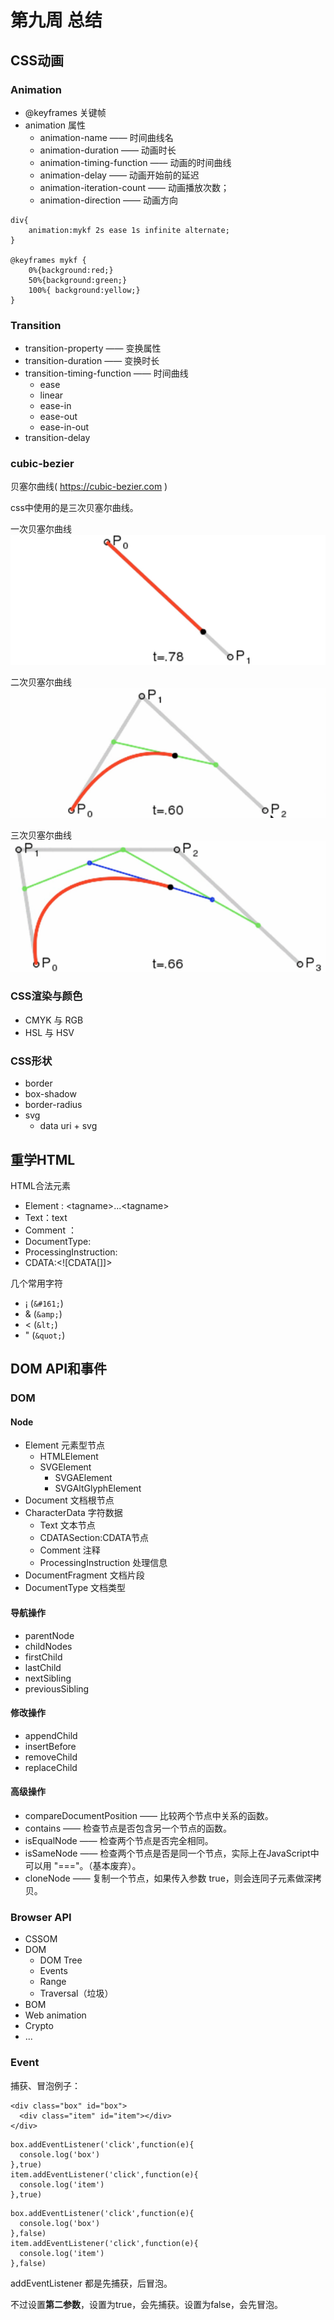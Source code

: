 # 第九周 总结

## **CSS动画**

### Animation

  - @keyframes 关键帧
  - animation 属性
    - animation-name —— 时间曲线名
    - animation-duration —— 动画时长
    - animation-timing-function —— 动画的时间曲线
    - animation-delay —— 动画开始前的延迟
    - animation-iteration-count —— 动画播放次数；
    - animation-direction —— 动画方向
```
div{
    animation:mykf 2s ease 1s infinite alternate; 
}

@keyframes mykf {
    0%{background:red;}
    50%{background:green;}
    100%{ background:yellow;}
}
```
### Transition


  - transition-property —— 变换属性
  - transition-duration —— 变换时长
  - transition-timing-function —— 时间曲线
    - ease 
    - linear 
    - ease-in
    - ease-out
    - ease-in-out
  - transition-delay

### cubic-bezier 

贝塞尔曲线( https://cubic-bezier.com )

css中使用的是三次贝塞尔曲线。

一次贝塞尔曲线
![一次贝塞尔曲线](https://github.com/bakenray/Frontend-01-Template/blob/master/week09/images/cubic_bezier_1.png)


二次贝塞尔曲线
![二次贝塞尔曲线](https://github.com/bakenray/Frontend-01-Template/blob/master/week09/images/cubic_bezier_2.png)


三次贝塞尔曲线
![三次贝塞尔曲线](https://github.com/bakenray/Frontend-01-Template/blob/master/week09/images/cubic_bezier_3.png)

### CSS渲染与颜色
  - CMYK 与 RGB
  - HSL 与 HSV

### CSS形状
  - border
  - box-shadow
  - border-radius
  - svg
    - data uri + svg   

## **重学HTML** 
  HTML合法元素
  - Element : \<tagname\>...\<tagname\>
  - Text：text
  - Comment ：<!-- comments -->
  - DocumentType: <!Doctype html>
  - ProcessingInstruction: <?a 1?>
  - CDATA:\<![CDATA[]]\>

  几个常用字符
  - &#161; (`&#161;`)
  - &amp; (`&amp;`)
  - &lt; (`&lt;`)
  - &quot; (`&quot;`)

## **DOM API和事件**

### DOM

#### Node

  - Element  元素型节点
    - HTMLElement
    - SVGElement
      - SVGAElement
      - SVGAltGlyphElement
  - Document  文档根节点
  - CharacterData 字符数据
    - Text 文本节点
    - CDATASection:CDATA节点
    - Comment 注释
    - ProcessingInstruction 处理信息
  - DocumentFragment 文档片段
  - DocumentType  文档类型

#### 导航操作
  - parentNode
  - childNodes
  - firstChild
  - lastChild
  - nextSibling
  - previousSibling

#### 修改操作
  - appendChild
  - insertBefore
  - removeChild 
  - replaceChild 

#### 高级操作
  - compareDocumentPosition —— 比较两个节点中关系的函数。
  - contains ——  检查节点是否包含另一个节点的函数。
  - isEqualNode —— 检查两个节点是否完全相同。
  - isSameNode —— 检查两个节点是否是同一个节点，实际上在JavaScript中可以用 "==="。（基本废弃）。
  - cloneNode —— 复制一个节点，如果传入参数 true，则会连同子元素做深拷贝。

### Browser API 
  - CSSOM
  - DOM
    - DOM Tree
    - Events
    - Range
    - Traversal（垃圾）
  - BOM
  - Web animation
  - Crypto
  - ...


### Event 

捕获、冒泡例子：
```
<div class="box" id="box">
  <div class="item" id="item"></div>
</div>
```

```
box.addEventListener('click',function(e){
  console.log('box')
},true)
item.addEventListener('click',function(e){
  console.log('item')
},true)
```
```
box.addEventListener('click',function(e){
  console.log('box')
},false)
item.addEventListener('click',function(e){
  console.log('item')
},false)
```
addEventListener 都是先捕获，后冒泡。

不过设置**第二参数**，设置为true，会先捕获。设置为false，会先冒泡。


